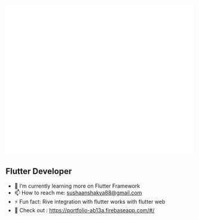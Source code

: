 <div align="center">
	<br>
	<a href="https://github.com/sindresorhus/css-in-readme-like-wat/blame/master/header.svg">
		<img src="header.svg" width="800" height="400">
	</a>
	<br>
</div>

## Flutter Developer

- 🌱 I’m currently learning more on Flutter Framework
- 📫 How to reach me: sushaanshakya88@gmail.com
- ⚡ Fun fact: Rive integration with flutter works with flutter web
- 💬 Check out : https://portfolio-ab13a.firebaseapp.com/#/

<!--
**SushanShakya/SushanShakya** is a ✨ _special_ ✨ repository because its `README.md` (this file) appears on your GitHub profile.

Here are some ideas to get you started:

- 🔭 I’m currently working on ...
- 🌱 I’m currently learning ...
- 👯 I’m looking to collaborate on ...
- 🤔 I’m looking for help with ...
- 💬 Ask me about ...
- 📫 How to reach me: ...
- 😄 Pronouns: ...
- ⚡ Fun fact: ...
-->
